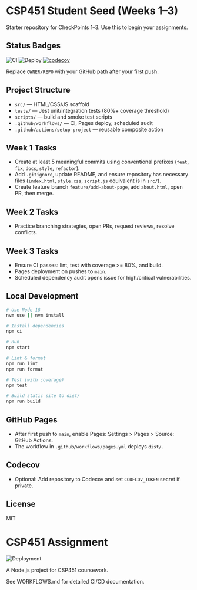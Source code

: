 # CSP451 Student Seed (Weeks 1–3)

Starter repository for CheckPoints 1–3. Use this to begin your assignments.

## Status Badges

![CI](https://github.com/ababamahmoudi/CSP451-Checkpoint3-AliBabamahmoudi/actions/workflows/ci.yml/badge.svg)
![Deploy](https://github.com/ababamahmoudi/CSP451-Checkpoint3-AliBabamahmoudi/actions/workflows/deploy.yml/badge.svg)
[![codecov](https://codecov.io/gh/ababamahmoudi/CSP451-Checkpoint3-AliBabamahmoudi/branch/main/graph/badge.svg)](https://codecov.io/gh/ababamahmoudi/CSP451-Checkpoint3-AliBabamahmoudi)

Replace `OWNER/REPO` with your GitHub path after your first push.

## Project Structure

- `src/` — HTML/CSS/JS scaffold
- `tests/` — Jest unit/integration tests (80%+ coverage threshold)
- `scripts/` — build and smoke test scripts
- `.github/workflows/` — CI, Pages deploy, scheduled audit
- `.github/actions/setup-project` — reusable composite action

## Week 1 Tasks

- Create at least 5 meaningful commits using conventional prefixes (`feat`, `fix`, `docs`, `style`, `refactor`).
- Add `.gitignore`, update README, and ensure repository has necessary files (`index.html`, `style.css`, `script.js` equivalent is in `src/`).
- Create feature branch `feature/add-about-page`, add `about.html`, open PR, then merge.

## Week 2 Tasks

- Practice branching strategies, open PRs, request reviews, resolve conflicts.

## Week 3 Tasks

- Ensure CI passes: lint, test with coverage >= 80%, and build.
- Pages deployment on pushes to `main`.
- Scheduled dependency audit opens issue for high/critical vulnerabilities.

## Local Development

```bash
# Use Node 18
nvm use || nvm install

# Install dependencies
npm ci

# Run
npm start

# Lint & format
npm run lint
npm run format

# Test (with coverage)
npm test

# Build static site to dist/
npm run build
```

## GitHub Pages

- After first push to `main`, enable Pages: Settings > Pages > Source: GitHub Actions.
- The workflow in `.github/workflows/pages.yml` deploys `dist/`.

## Codecov

- Optional: Add repository to Codecov and set `CODECOV_TOKEN` secret if private.

## License

MIT

# CSP451 Assignment

![Deployment](https://github.com/ababamahmoudi/CSP451-Checkpoint3-AliBabamahmoudi/actions/workflows/deploy.yml/badge.svg)

A Node.js project for CSP451 coursework.

See WORKFLOWS.md for detailed CI/CD documentation.
